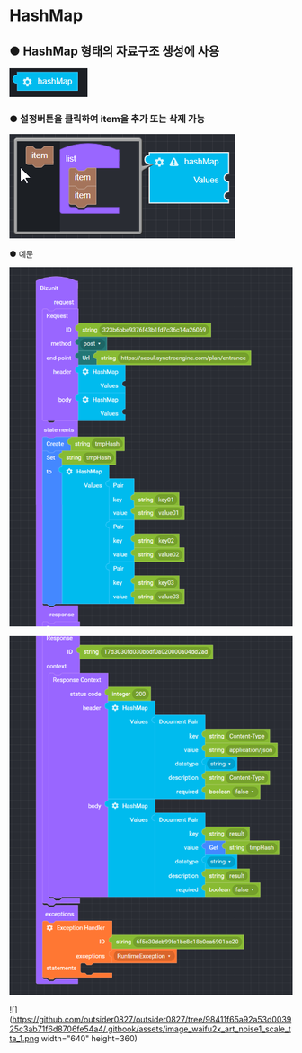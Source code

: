 # HashMap

## ● HashMap 형태의 자료구조 생성에 사용

![](../../.gitbook/assets/image%20%286%29.png)

### ● 설정버튼을 클릭하여 item을 추가 또는 삭제 가능

![](../../.gitbook/assets/image%20%2811%29.png)

● 예문

![](../../.gitbook/assets/image-2-%20%281%29.png)

![](../../.gitbook/assets/image-3-.png)

![](https://github.com/outsider0827/outsider0827/tree/98411f65a92a53d003925c3ab71f6d8706fe54a4/.gitbook/assets/image_waifu2x_art_noise1_scale_tta_1.png width="640" height=360)

